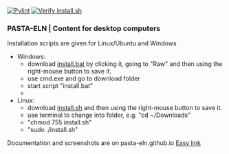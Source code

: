 
[![Pylint](https://github.com/PASTA-ELN/desktop/actions/workflows/pylint.yml/badge.svg)](https://github.com/PASTA-ELN/desktop/actions/workflows/pylint.yml)
[![Verify install.sh](https://github.com/PASTA-ELN/desktop/actions/workflows/main.yml/badge.svg)](https://github.com/PASTA-ELN/desktop/actions/workflows/main.yml)

### PASTA-ELN | Content for desktop computers
Installation scripts are given for Linux/Ubuntu and Windows

- Windows:
  - download [install.bat](https://raw.githubusercontent.com/PASTA-ELN/desktop/main/install.bat) by clicking it, going to "Raw" and then using the right-mouse button to save it.
  - use cmd.exe and go to download folder
  - start script "install.bat"
  -
- Linux:
  - download [install.sh](https://raw.githubusercontent.com/PASTA-ELN/desktop/main/install.sh) and then using the right-mouse button to save it.
  - use terminal to change into folder, e.g. "cd ~/Downloads"
  - "chmod 755 install.sh"
  - "sudo ./install.sh"

Documentation and screenshots are on pasta-eln.github.io [Easy link](https://pasta-eln.github.io/)
